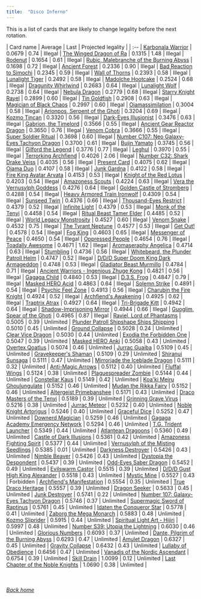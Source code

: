```yaml
---
title:  "Disco Inferno"
---
```


This is a list of cards that are likely to change legality before the next rotation.

| Card name | Average | Last | Projected legality |
| :-- |
[Karbonala Warrior](https://db.ygoprodeck.com/card/?search=Karbonala%20Warrior) | 0.0679 | 0.74 | Illegal |
[The Winged Dragon of Ra](https://db.ygoprodeck.com/card/?search=The%20Winged%20Dragon%20of%20Ra) | 0.1315 | 1.48 | Illegal |
[Rodenut](https://db.ygoprodeck.com/card/?search=Rodenut) | 0.1654 | 0.61 | Illegal |
[Rubic, Malebranche of the Burning Abyss](https://db.ygoprodeck.com/card/?search=Rubic,%20Malebranche%20of%20the%20Burning%20Abyss) | 0.1698 | 0.72 | Illegal |
[Ancient Forest](https://db.ygoprodeck.com/card/?search=Ancient%20Forest) | 0.2336 | 0.90 | Illegal |
[Bad Reaction to Simochi](https://db.ygoprodeck.com/card/?search=Bad%20Reaction%20to%20Simochi) | 0.2345 | 0.59 | Illegal |
[Wall of Thorns](https://db.ygoprodeck.com/card/?search=Wall%20of%20Thorns) | 0.2393 | 0.58 | Illegal |
[Lunalight Tiger](https://db.ygoprodeck.com/card/?search=Lunalight%20Tiger) | 0.2492 | 0.58 | Illegal |
[Madolche Hootcake](https://db.ygoprodeck.com/card/?search=Madolche%20Hootcake) | 0.2524 | 0.68 | Illegal |
[Dragunity Whirlwind](https://db.ygoprodeck.com/card/?search=Dragunity%20Whirlwind) | 0.2683 | 0.64 | Illegal |
[Lunalight Wolf](https://db.ygoprodeck.com/card/?search=Lunalight%20Wolf) | 0.2738 | 0.64 | Illegal |
[Nebula Dragon](https://db.ygoprodeck.com/card/?search=Nebula%20Dragon) | 0.2779 | 0.68 | Illegal |
[Starry Knight Rayel](https://db.ygoprodeck.com/card/?search=Starry%20Knight%20Rayel) | 0.2899 | 0.60 | Illegal |
[Tin Goldfish](https://db.ygoprodeck.com/card/?search=Tin%20Goldfish) | 0.2908 | 0.63 | Illegal |
[Magician of Black Chaos](https://db.ygoprodeck.com/card/?search=Magician%20of%20Black%20Chaos) | 0.2997 | 0.60 | Illegal |
[Ojamassimilation](https://db.ygoprodeck.com/card/?search=Ojamassimilation) | 0.3004 | 0.58 | Illegal |
[Arionpos, Serpent of the Ghoti](https://db.ygoprodeck.com/card/?search=Arionpos,%20Serpent%20of%20the%20Ghoti) | 0.3204 | 0.69 | Illegal |
[Kozmo Tincan](https://db.ygoprodeck.com/card/?search=Kozmo%20Tincan) | 0.3320 | 0.56 | Illegal |
[Dark-Eyes Illusionist](https://db.ygoprodeck.com/card/?search=Dark-Eyes%20Illusionist) | 0.3476 | 0.63 | Illegal |
[Gabrion, the Timelord](https://db.ygoprodeck.com/card/?search=Gabrion,%20the%20Timelord) | 0.3566 | 0.55 | Illegal |
[Ancient Gear Reactor Dragon](https://db.ygoprodeck.com/card/?search=Ancient%20Gear%20Reactor%20Dragon) | 0.3650 | 0.76 | Illegal |
[Venom Cobra](https://db.ygoprodeck.com/card/?search=Venom%20Cobra) | 0.3666 | 0.55 | Illegal |
[Super Soldier Ritual](https://db.ygoprodeck.com/card/?search=Super%20Soldier%20Ritual) | 0.3698 | 0.60 | Illegal |
[Number C107: Neo Galaxy-Eyes Tachyon Dragon](https://db.ygoprodeck.com/card/?search=Number%20C107:%20Neo%20Galaxy-Eyes%20Tachyon%20Dragon) | 0.3700 | 0.61 | Illegal |
[Bujin Yamato](https://db.ygoprodeck.com/card/?search=Bujin%20Yamato) | 0.3745 | 0.56 | Illegal |
[Gilford the Legend](https://db.ygoprodeck.com/card/?search=Gilford%20the%20Legend) | 0.3776 | 0.77 | Illegal |
[Leghul](https://db.ygoprodeck.com/card/?search=Leghul) | 0.3970 | 0.55 | Illegal |
[Terrorking Archfiend](https://db.ygoprodeck.com/card/?search=Terrorking%20Archfiend) | 0.4026 | 2.06 | Illegal |
[Number C32: Shark Drake Veiss](https://db.ygoprodeck.com/card/?search=Number%20C32:%20Shark%20Drake%20Veiss) | 0.4035 | 0.56 | Illegal |
[Present Card](https://db.ygoprodeck.com/card/?search=Present%20Card) | 0.4075 | 0.62 | Illegal |
[Ojama Duo](https://db.ygoprodeck.com/card/?search=Ojama%20Duo) | 0.4107 | 0.58 | Illegal |
[Junk Gardna](https://db.ygoprodeck.com/card/?search=Junk%20Gardna) | 0.4122 | 0.58 | Illegal |
[Fire King Avatar Arvata](https://db.ygoprodeck.com/card/?search=Fire%20King%20Avatar%20Arvata) | 0.4153 | 0.53 | Illegal |
[Knight of the Red Lotus](https://db.ygoprodeck.com/card/?search=Knight%20of%20the%20Red%20Lotus) | 0.4203 | 0.54 | Illegal |
[Amazoness Scouts](https://db.ygoprodeck.com/card/?search=Amazoness%20Scouts) | 0.4224 | 0.63 | Illegal |
[Vera the Vernusylph Goddess](https://db.ygoprodeck.com/card/?search=Vera%20the%20Vernusylph%20Goddess) | 0.4276 | 0.64 | Illegal |
[Golden Castle of Stromberg](https://db.ygoprodeck.com/card/?search=Golden%20Castle%20of%20Stromberg) | 0.4288 | 0.54 | Illegal |
[Heavy Armored Train Ironwolf](https://db.ygoprodeck.com/card/?search=Heavy%20Armored%20Train%20Ironwolf) | 0.4309 | 0.54 | Illegal |
[Sunseed Twin](https://db.ygoprodeck.com/card/?search=Sunseed%20Twin) | 0.4376 | 0.66 | Illegal |
[Thousand-Eyes Restrict](https://db.ygoprodeck.com/card/?search=Thousand-Eyes%20Restrict) | 0.4379 | 0.52 | Illegal |
[Infinite Light](https://db.ygoprodeck.com/card/?search=Infinite%20Light) | 0.4379 | 0.53 | Illegal |
[Monk of the Tenyi](https://db.ygoprodeck.com/card/?search=Monk%20of%20the%20Tenyi) | 0.4458 | 0.54 | Illegal |
[Ritual Beast Tamer Elder](https://db.ygoprodeck.com/card/?search=Ritual%20Beast%20Tamer%20Elder) | 0.4485 | 0.52 | Illegal |
[World Legacy Monstrosity](https://db.ygoprodeck.com/card/?search=World%20Legacy%20Monstrosity) | 0.4527 | 0.60 | Illegal |
[Venom Snake](https://db.ygoprodeck.com/card/?search=Venom%20Snake) | 0.4532 | 0.75 | Illegal |
[The Tyrant Neptune](https://db.ygoprodeck.com/card/?search=The%20Tyrant%20Neptune) | 0.4577 | 0.53 | Illegal |
[Get Out!](https://db.ygoprodeck.com/card/?search=Get%20Out!) | 0.4578 | 0.54 | Illegal |
[Fog King](https://db.ygoprodeck.com/card/?search=Fog%20King) | 0.4603 | 0.65 | Illegal |
[Messenger of Peace](https://db.ygoprodeck.com/card/?search=Messenger%20of%20Peace) | 0.4650 | 0.54 | Illegal |
[Oppressed People](https://db.ygoprodeck.com/card/?search=Oppressed%20People) | 0.4654 | 0.76 | Illegal |
[Toadally Awesome](https://db.ygoprodeck.com/card/?search=Toadally%20Awesome) | 0.4671 | 1.62 | Illegal |
[Aromaseraphy Angelica](https://db.ygoprodeck.com/card/?search=Aromaseraphy%20Angelica) | 0.4714 | 0.63 | Illegal |
[Stumbling](https://db.ygoprodeck.com/card/?search=Stumbling) | 0.4736 | 0.56 | Illegal |
[Whitebeard, the Plunder Patroll Helm](https://db.ygoprodeck.com/card/?search=Whitebeard,%20the%20Plunder%20Patroll%20Helm) | 0.4747 | 0.52 | Illegal |
[D/D/D Super Doom King Dark Armageddon](https://db.ygoprodeck.com/card/?search=D/D/D%20Super%20Doom%20King%20Dark%20Armageddon) | 0.4748 | 0.53 | Illegal |
[Gladiator Beast Murmillo](https://db.ygoprodeck.com/card/?search=Gladiator%20Beast%20Murmillo) | 0.4784 | 0.71 | Illegal |
[Ancient Warriors - Ingenious Zhuge Kong](https://db.ygoprodeck.com/card/?search=Ancient%20Warriors%20-%20Ingenious%20Zhuge%20Kong) | 0.4821 | 0.56 | Illegal |
[Gagaga Child](https://db.ygoprodeck.com/card/?search=Gagaga%20Child) | 0.4840 | 0.53 | Illegal |
[D.3.S. Frog](https://db.ygoprodeck.com/card/?search=D.3.S.%20Frog) | 0.4847 | 0.79 | Illegal |
[Masked HERO Acid](https://db.ygoprodeck.com/card/?search=Masked%20HERO%20Acid) | 0.4863 | 0.64 | Illegal |
[Solemn Strike](https://db.ygoprodeck.com/card/?search=Solemn%20Strike) | 0.4891 | 0.54 | Illegal |
[Psychic Feel Zone](https://db.ygoprodeck.com/card/?search=Psychic%20Feel%20Zone) | 0.4913 | 0.56 | Illegal |
[Charubin the Fire Knight](https://db.ygoprodeck.com/card/?search=Charubin%20the%20Fire%20Knight) | 0.4924 | 0.52 | Illegal |
[Archfiend's Awakening](https://db.ygoprodeck.com/card/?search=Archfiend's%20Awakening) | 0.4925 | 0.62 | Illegal |
[Traptrix Atrax](https://db.ygoprodeck.com/card/?search=Traptrix%20Atrax) | 0.4927 | 0.64 | Illegal |
[Tri-Brigade Kitt](https://db.ygoprodeck.com/card/?search=Tri-Brigade%20Kitt) | 0.4942 | 0.64 | Illegal |
[Shadow-Imprisoning Mirror](https://db.ygoprodeck.com/card/?search=Shadow-Imprisoning%20Mirror) | 0.4944 | 0.66 | Illegal |
[Guoglim, Spear of the Ghoti](https://db.ygoprodeck.com/card/?search=Guoglim,%20Spear%20of%20the%20Ghoti) | 0.4965 | 0.87 | Illegal |
[Raviel, Lord of Phantasms](https://db.ygoprodeck.com/card/?search=Raviel,%20Lord%20of%20Phantasms) | 0.5005 | 0.39 | Unlimited |
[Plunder Patroll Shipshape Ships Shipping](https://db.ygoprodeck.com/card/?search=Plunder%20Patroll%20Shipshape%20Ships%20Shipping) | 0.5010 | 0.45 | Unlimited |
[Ground Collapse](https://db.ygoprodeck.com/card/?search=Ground%20Collapse) | 0.5028 | 0.24 | Unlimited |
[Clear Vice Dragon](https://db.ygoprodeck.com/card/?search=Clear%20Vice%20Dragon) | 0.5030 | 0.44 | Unlimited |
[Exodia the Forbidden One](https://db.ygoprodeck.com/card/?search=Exodia%20the%20Forbidden%20One) | 0.5047 | 0.39 | Unlimited |
[Masked HERO Anki](https://db.ygoprodeck.com/card/?search=Masked%20HERO%20Anki) | 0.5058 | 0.43 | Unlimited |
[Overtex Qoatlus](https://db.ygoprodeck.com/card/?search=Overtex%20Qoatlus) | 0.5074 | 0.46 | Unlimited |
[Jurrac Guaiba](https://db.ygoprodeck.com/card/?search=Jurrac%20Guaiba) | 0.5109 | 0.45 | Unlimited |
[Gravekeeper's Shaman](https://db.ygoprodeck.com/card/?search=Gravekeeper's%20Shaman) | 0.5109 | 0.29 | Unlimited |
[Shiranui Sunsaga](https://db.ygoprodeck.com/card/?search=Shiranui%20Sunsaga) | 0.5111 | 0.47 | Unlimited |
[Mirrorjade the Iceblade Dragon](https://db.ygoprodeck.com/card/?search=Mirrorjade%20the%20Iceblade%20Dragon) | 0.5111 | 0.32 | Unlimited |
[Anti-Magic Arrows](https://db.ygoprodeck.com/card/?search=Anti-Magic%20Arrows) | 0.5112 | 0.40 | Unlimited |
[Fluffal Wings](https://db.ygoprodeck.com/card/?search=Fluffal%20Wings) | 0.5124 | 0.38 | Unlimited |
[Plaguespreader Zombie](https://db.ygoprodeck.com/card/?search=Plaguespreader%20Zombie) | 0.5144 | 0.44 | Unlimited |
[Constellar Kaus](https://db.ygoprodeck.com/card/?search=Constellar%20Kaus) | 0.5149 | 0.42 | Unlimited |
[Koa'ki Meiru Ghoulungulate](https://db.ygoprodeck.com/card/?search=Koa'ki%20Meiru%20Ghoulungulate) | 0.5152 | 0.46 | Unlimited |
[Mudan the Rikka Fairy](https://db.ygoprodeck.com/card/?search=Mudan%20the%20Rikka%20Fairy) | 0.5152 | 0.46 | Unlimited |
[Altergeist Primebanshee](https://db.ygoprodeck.com/card/?search=Altergeist%20Primebanshee) | 0.5171 | 0.43 | Unlimited |
[Draco Masters of the Tenyi](https://db.ygoprodeck.com/card/?search=Draco%20Masters%20of%20the%20Tenyi) | 0.5189 | 0.39 | Unlimited |
[Grinning Grave Virus](https://db.ygoprodeck.com/card/?search=Grinning%20Grave%20Virus) | 0.5216 | 0.38 | Unlimited |
[Jurrac Meteor](https://db.ygoprodeck.com/card/?search=Jurrac%20Meteor) | 0.5232 | 0.40 | Unlimited |
[Noble Knight Artorigus](https://db.ygoprodeck.com/card/?search=Noble%20Knight%20Artorigus) | 0.5246 | 0.40 | Unlimited |
[Graceful Dice](https://db.ygoprodeck.com/card/?search=Graceful%20Dice) | 0.5252 | 0.47 | Unlimited |
[Downerd Magician](https://db.ygoprodeck.com/card/?search=Downerd%20Magician) | 0.5259 | 0.46 | Unlimited |
[Gagaga Academy Emergency Network](https://db.ygoprodeck.com/card/?search=Gagaga%20Academy%20Emergency%20Network) | 0.5294 | 0.46 | Unlimited |
[T.G. Trident Launcher](https://db.ygoprodeck.com/card/?search=T.G.%20Trident%20Launcher) | 0.5349 | 0.44 | Unlimited |
[Atlantean Dragoons](https://db.ygoprodeck.com/card/?search=Atlantean%20Dragoons) | 0.5360 | 0.49 | Unlimited |
[Castle of Dark Illusions](https://db.ygoprodeck.com/card/?search=Castle%20of%20Dark%20Illusions) | 0.5361 | 0.42 | Unlimited |
[Amazoness Fighting Spirit](https://db.ygoprodeck.com/card/?search=Amazoness%20Fighting%20Spirit) | 0.5377 | 0.44 | Unlimited |
[Vernusylph of the Misting Seedlings](https://db.ygoprodeck.com/card/?search=Vernusylph%20of%20the%20Misting%20Seedlings) | 0.5385 | 0.01 | Unlimited |
[Darkness Destroyer](https://db.ygoprodeck.com/card/?search=Darkness%20Destroyer) | 0.5426 | 0.43 | Unlimited |
[Nimble Beaver](https://db.ygoprodeck.com/card/?search=Nimble%20Beaver) | 0.5426 | 0.43 | Unlimited |
[Dystopia the Despondent](https://db.ygoprodeck.com/card/?search=Dystopia%20the%20Despondent) | 0.5437 | 0.39 | Unlimited |
[Odd-Eyes Saber Dragon](https://db.ygoprodeck.com/card/?search=Odd-Eyes%20Saber%20Dragon) | 0.5452 | 0.49 | Unlimited |
[Evilswarm Castor](https://db.ygoprodeck.com/card/?search=Evilswarm%20Castor) | 0.5515 | 0.39 | Unlimited |
[D/D/D Gust High King Alexander](https://db.ygoprodeck.com/card/?search=D/D/D%20Gust%20High%20King%20Alexander) | 0.5518 | 0.43 | Unlimited |
[Mystic Mine](https://db.ygoprodeck.com/card/?search=Mystic%20Mine) | 0.5527 | 0.43 | Forbidden |
[Archfiend's Manifestation](https://db.ygoprodeck.com/card/?search=Archfiend's%20Manifestation) | 0.5554 | 0.35 | Unlimited |
[True Draco Heritage](https://db.ygoprodeck.com/card/?search=True%20Draco%20Heritage) | 0.5557 | 0.39 | Unlimited |
[Dragon Seeker](https://db.ygoprodeck.com/card/?search=Dragon%20Seeker) | 0.5633 | 0.45 | Unlimited |
[Junk Destroyer](https://db.ygoprodeck.com/card/?search=Junk%20Destroyer) | 0.5741 | 0.22 | Unlimited |
[Number 107: Galaxy-Eyes Tachyon Dragon](https://db.ygoprodeck.com/card/?search=Number%20107:%20Galaxy-Eyes%20Tachyon%20Dragon) | 0.5746 | 0.37 | Unlimited |
[Supermagic Sword of Raptinus](https://db.ygoprodeck.com/card/?search=Supermagic%20Sword%20of%20Raptinus) | 0.5761 | 0.45 | Unlimited |
[Idaten the Conqueror Star](https://db.ygoprodeck.com/card/?search=Idaten%20the%20Conqueror%20Star) | 0.5778 | 0.41 | Unlimited |
[Zaborg the Mega Monarch](https://db.ygoprodeck.com/card/?search=Zaborg%20the%20Mega%20Monarch) | 0.5883 | 0.48 | Unlimited |
[Kozmo Sliprider](https://db.ygoprodeck.com/card/?search=Kozmo%20Sliprider) | 0.5915 | 0.44 | Unlimited |
[Spiritual Light Art - Hijiri](https://db.ygoprodeck.com/card/?search=Spiritual%20Light%20Art%20-%20Hijiri) | 0.5997 | 0.48 | Unlimited |
[Number S39: Utopia the Lightning](https://db.ygoprodeck.com/card/?search=Number%20S39:%20Utopia%20the%20Lightning) | 0.6030 | 0.46 | Unlimited |
[Glorious Numbers](https://db.ygoprodeck.com/card/?search=Glorious%20Numbers) | 0.6093 | 0.37 | Unlimited |
[Dante, Pilgrim of the Burning Abyss](https://db.ygoprodeck.com/card/?search=Dante,%20Pilgrim%20of%20the%20Burning%20Abyss) | 0.6293 | 0.47 | Unlimited |
[Amulet Dragon](https://db.ygoprodeck.com/card/?search=Amulet%20Dragon) | 0.6327 | 0.45 | Unlimited |
[Gravity Collapse](https://db.ygoprodeck.com/card/?search=Gravity%20Collapse) | 0.6432 | 0.43 | Unlimited |
[Lullaby of Obedience](https://db.ygoprodeck.com/card/?search=Lullaby%20of%20Obedience) | 0.6456 | 0.47 | Unlimited |
[Vanadis of the Nordic Ascendant](https://db.ygoprodeck.com/card/?search=Vanadis%20of%20the%20Nordic%20Ascendant) | 0.6754 | 0.39 | Unlimited |
[Skill Drain](https://db.ygoprodeck.com/card/?search=Skill%20Drain) | 1.0099 | 0.12 | Unlimited |
[Last Chapter of the Noble Knights](https://db.ygoprodeck.com/card/?search=Last%20Chapter%20of%20the%20Noble%20Knights) | 1.0690 | 0.38 | Unlimited |

<br>

###### [Back home](index)